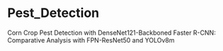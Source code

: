 # Pest_Detection
Corn Crop Pest Detection with DenseNet121-Backboned Faster R-CNN: Comparative Analysis with FPN-ResNet50 and YOLOv8m
